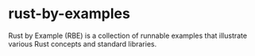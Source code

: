 # rust-by-examples
 Rust by Example (RBE) is a collection of runnable examples that illustrate various Rust concepts and standard libraries.
